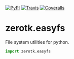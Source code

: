 [![PyPI](https://img.shields.io/pypi/v/zerotk.easyfs.svg?style=flat-square)](https://pypi.python.org/pypi/zerotk/easyfs)
[![Travis](https://img.shields.io/travis/zerotk/easyfs.svg?style=flat-square)](https://travis-ci.org/zerotk/easyfs)
[![Coveralls](https://img.shields.io/coveralls/zerotk/easyfs.svg?style=flat-square)](https://coveralls.io/github/zerotk/easyfs)

# zerotk.easyfs

File system utilities for python.

```python
import zerotk.easyfs
```
